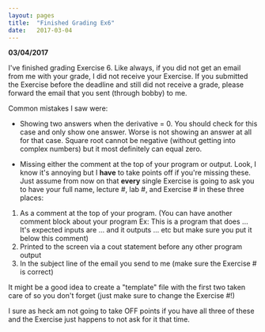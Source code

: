 ```yaml
---
layout: pages
title:  "Finished Grading Ex6"
date:   2017-03-04
---
```


**03/04/2017**

I've finished grading Exercise 6. Like always, if you did not get an email from me with your grade, I did not receive your Exercise. 
If you submitted the Exercise before the deadline and still did not receive a grade, please forward the email that you sent (through bobby) to me.

Common mistakes I saw were: 

- Showing two answers when the derivative = 0. You should check for this case and only show one answer. Worse is not showing an answer at all for that case.
Square root cannot be negative (without getting into complex numbers) but it most definitely can equal zero.

- Missing either the comment at the top of your program or output. 
Look, I know it's annoying but I **have** to take points off if you're missing these. Just assume from now on that **every** single Exercise is going to ask you to have your full name, lecture #, lab #, and Exercise # in these three places: 

1. As a comment at the top of your program. (You can have another comment block about your program Ex: This is a program that does ... It's expected inputs are ... and it outputs ... etc but make sure you put it below this comment)
2. Printed to the screen via a cout statement before any other program output
3. In the subject line of the email you send to me (make sure the Exercise # is correct)

It might be a good idea to create a "template" file with the first two taken care of so you don't forget (just make sure to change the Exercise #!)

I sure as heck am not going to take OFF points if you have all three of these and the Exercise just happens to not ask for it that time.
